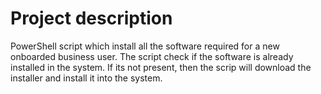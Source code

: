 # Project description
PowerShell script which install all the software required for a new onboarded business user. The script check if the software is already installed in the system. If its not present, then the scrip
will download the installer and install it into the system.
